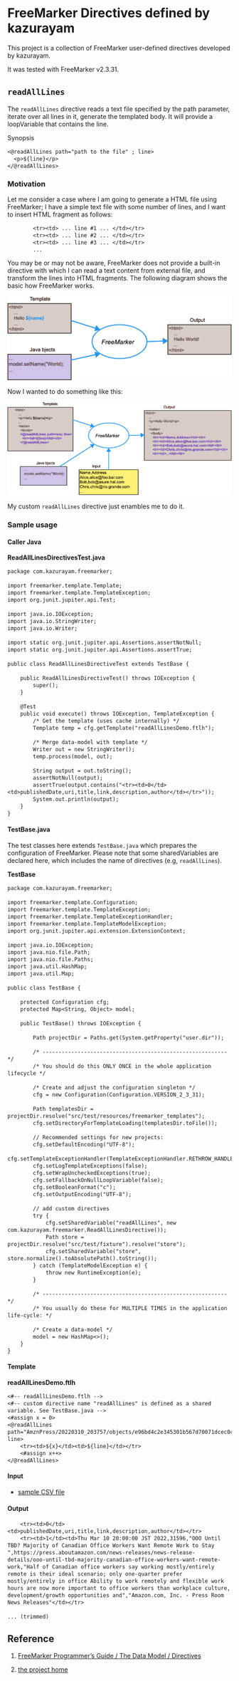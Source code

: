 # FreeMarker Directives defined by kazurayam

This project is a collection of FreeMarker user-defined directives
developed by kazurayam.

It was tested with FreeMarker v2.3.31.

## `readAllLines`

The `readAllLines` directive reads a text file specified by the path parameter,
iterate over all lines in it, generate the templated body.
It will provide a loopVariable that contains the line.

Synopsis

    <@readAllLines path="path to the file" ; line>
      <p>${line}</p>
    </@readAllLines>

### Motivation

Let me consider a case where I am going to generate a HTML file
using FreeMarker;
I have a simple text file with some number of lines,
and I want to insert HTML fragment as follows:

            <tr><td> ... line #1 ... </td></tr>
            <tr><td> ... line #2 ... </td></tr>
            <tr><td> ... line #3 ... </td></tr>
            ...

You may be or may not be aware, FreeMarker does not provide a built-in
directive with which I can read a text content from external file, and
transform the lines into HTML fragments.
The following diagram shows the basic how FreeMarker works.

![FreeMarker base](images/FreeMarker_base.png)

Now I wanted to do something like this:

![FreeMarker readAllLines](images/FreeMarker_readAllLines.png)

My custom `readAllLines` directive just enambles me to do it.

### Sample usage

#### Caller Java

**ReadAllLinesDirectivesTest.java**

    package com.kazurayam.freemarker;

    import freemarker.template.Template;
    import freemarker.template.TemplateException;
    import org.junit.jupiter.api.Test;

    import java.io.IOException;
    import java.io.StringWriter;
    import java.io.Writer;

    import static org.junit.jupiter.api.Assertions.assertNotNull;
    import static org.junit.jupiter.api.Assertions.assertTrue;

    public class ReadAllLinesDirectiveTest extends TestBase {

        public ReadAllLinesDirectiveTest() throws IOException {
            super();
        }

        @Test
        public void execute() throws IOException, TemplateException {
            /* Get the template (uses cache internally) */
            Template temp = cfg.getTemplate("readAllLinesDemo.ftlh");

            /* Merge data-model with template */
            Writer out = new StringWriter();
            temp.process(model, out);

            String output = out.toString();
            assertNotNull(output);
            assertTrue(output.contains("<tr><td>0</td><td>publishedDate,uri,title,link,description,author</td></tr>"));
            System.out.println(output);
        }
    }

#### TestBase.java

The test classes here extends `TestBase.java` which prepares
the configuration of FreeMarker.
Please note that some sharedVariables are declared here,
which includes the name of directives (e.g, `readAllLines`).

**TestBase**

    package com.kazurayam.freemarker;

    import freemarker.template.Configuration;
    import freemarker.template.TemplateException;
    import freemarker.template.TemplateExceptionHandler;
    import freemarker.template.TemplateModelException;
    import org.junit.jupiter.api.extension.ExtensionContext;

    import java.io.IOException;
    import java.nio.file.Path;
    import java.nio.file.Paths;
    import java.util.HashMap;
    import java.util.Map;

    public class TestBase {

        protected Configuration cfg;
        protected Map<String, Object> model;

        public TestBase() throws IOException {

            Path projectDir = Paths.get(System.getProperty("user.dir"));

            /* ---------------------------------------------------------- */
            /* You should do this ONLY ONCE in the whole application lifecycle */

            /* Create and adjust the configuration singleton */
            cfg = new Configuration(Configuration.VERSION_2_3_31);

            Path templatesDir = projectDir.resolve("src/test/resources/freemarker_templates");
            cfg.setDirectoryForTemplateLoading(templatesDir.toFile());

            // Recommended settings for new projects:
            cfg.setDefaultEncoding("UTF-8");
            cfg.setTemplateExceptionHandler(TemplateExceptionHandler.RETHROW_HANDLER);
            cfg.setLogTemplateExceptions(false);
            cfg.setWrapUncheckedExceptions(true);
            cfg.setFallbackOnNullLoopVariable(false);
            cfg.setBooleanFormat("c");
            cfg.setOutputEncoding("UTF-8");

            // add custom directives
            try {
                cfg.setSharedVariable("readAllLines", new com.kazurayam.freemarker.ReadAllLinesDirective());
                Path store = projectDir.resolve("src/test/fixture").resolve("store");
                cfg.setSharedVariable("store", store.normalize().toAbsolutePath().toString());
            } catch (TemplateModelException e) {
                throw new RuntimeException(e);
            }

            /* ---------------------------------------------------------- */
            /* You usually do these for MULTIPLE TIMES in the application life-cycle: */

            /* Create a data-model */
            model = new HashMap<>();
        }
    }

#### Template

**readAllLinesDemo.ftlh**

    <#-- readAllLinesDemo.ftlh -->
    <#-- custom directive name "readAllLines" is defined as a shared variable. See TestBase.java -->
    <#assign x = 0>
    <@readAllLines path="AmznPress/20220310_203757/objects/e96bd4c2e345301b567d70071dcec04fda699ce4.csv"; line>
        <tr><td>${x}</td><td>${line}</td></tr>
        <#assign x++>
    </@readAllLines>

#### Input

-   [sample CSV file](https://github.com/kazurayam/kazurayam_FreeMarker_directives/blob/master/src/test/fixture/store/AmznPress/20220310_203757/objects/e96bd4c2e345301b567d70071dcec04fda699ce4.csv)

#### Output

        <tr><td>0</td><td>publishedDate,uri,title,link,description,author</td></tr>
        <tr><td>1</td><td>Thu Mar 10 20:00:00 JST 2022,31596,"OOO Until TBD? Majority of Canadian Office Workers Want Remote Work to Stay ",https://press.aboutamazon.com/news-releases/news-release-details/ooo-until-tbd-majority-canadian-office-workers-want-remote-work,"Half of Canadian office workers say working mostly/entirely remote is their ideal scenario; only one-quarter prefer mostly/entirely in office Ability to work remotely and flexible work hours are now more important to office workers than workplace culture, development/growth opportunities and","Amazon.com, Inc. - Press Room News Releases"</td></tr>

    ... (trimmed)

## Reference

1.  [FreeMarker Programmer’s Guide / The Data Model / Directives](https://freemarker.apache.org/docs/pgui_datamodel_directive.html)

2.  [the project home](https://github.com/kazurayam/kazurayam_FreeMarker_directives)
